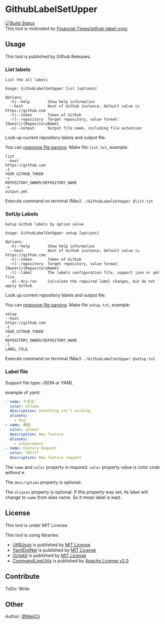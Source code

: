 # GithubLabelSetUpper
[![Build Status](https://dev.azure.com/MobileAct/GithubLabelSetUpper/_apis/build/status/MobileAct.GithubLabelSetUpper?branchName=master)](https://dev.azure.com/MobileAct/GithubLabelSetUpper/_build/latest?definitionId=4&branchName=master)  
This tool is motivated by [Financial-Times/github-label-sync](https://github.com/Financial-Times/github-label-sync)

## Usage
This tool is published by Github Releases.

### List labels

```
List the all labels

Usage: GithubLabelSetUpper list [options]

Options:
  -h|--help        Show help information
  --host           Host of Github instance, default value is https://github.com
  -t|--token       Token of Github
  -r|--repository  Target repository, value format: {Owner}/{RepositoryName}
  -o|--output      Output file name, including file extension
```

Look up current repository labels and output file.

You can [response file parsing](https://natemcmaster.github.io/CommandLineUtils/docs/response-file-parsing.html?tabs=using-attributes). Make file `list.txt`, example:
```
list
--host
https://github.com
-t
YOUR_GITHUB_TOKEN
-r
REPOSITORY_OWNER/REPOSITORY_NAME
-o
output.yml
```
Execute command on terminal (Mac): `./GithubLabelSetUpper @list.txt`

### SetUp Labels

```
Setup Github labels by option value

Usage: GithubLabelSetUpper setup [options]

Options:
  -h|--help        Show help information
  --host           Host of Github instance, default value is https://github.com
  -t|--token       Token of Github
  -r|--repository  Target repository, value format: {Owner}/{RepositoryName}
  -l|--label       The labels configuration file, support json or yml file.
  -d|--dry-run     Calculate the required label changes, but do not apply Github
```

Look up current repository labels and output file.

You can [response file parsing](https://natemcmaster.github.io/CommandLineUtils/docs/response-file-parsing.html?tabs=using-attributes). Make file `setup.txt`, example:
```
setup
--host
https://github.com
-t
YOUR_GITHUB_TOKEN
-r
REPOSITORY_OWNER/REPOSITORY_NAME
-l
LABEL_FILE
```
Execute command on terminal (Mac): `./GithubLabelSetUpper @setup.txt`

### Label file
Support file type: JSON or YAML

example of yaml:

```yml
- name: 不具合
  color: d73a4a
  description: Something isn't working
  aliases:
    - bug
- name: 機能
  color: a2eeef
  description: New feature
  aliases:
    - enhancement
- name: Feature Request
  color: 7057ff
  description: New feature request
```

The `name` and `color` property is required. `color` property value is color code without `#`.

The `description` property is optional.

The `aliases` property is optional. If this property was set, its label will change to `name` from alias name. So it mean label is kept.

## License
This tool is under MIT License.

This tool is using libraries:

- [Utf8Json](https://github.com/neuecc/Utf8Json) is published by [MIT License](https://github.com/neuecc/Utf8Json/blob/master/LICENSE)
- [YamlDotNet](https://github.com/aaubry/YamlDotNet) is published by [MIT License](https://github.com/aaubry/YamlDotNet/blob/master/LICENSE)
- [Octokit](https://github.com/octokit/octokit.net) is published by [MIT License](https://github.com/octokit/octokit.net/blob/master/LICENSE.txt)
- [CommandLineUtils](https://github.com/natemcmaster/CommandLineUtils) is published by [Apache License v2.0](https://github.com/natemcmaster/CommandLineUtils/blob/master/LICENSE.txt)

## Contribute
ToDo: Write

## Other
Author: [@MeilCli](https://github.com/MeilCli)
